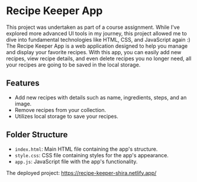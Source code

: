 # Recipe Keeper App

This project was undertaken as part of a course assignment. While I've explored more advanced UI tools in my journey, this project allowed me to dive into fundamental technologies like HTML, CSS, and JavaScript again :) 
</br>
The Recipe Keeper App is a web application designed to help you manage and display your favorite recipes. With this app, you can easily add new recipes, view recipe details, and even delete recipes you no longer need, all your recipes are going to be saved in the local storage.


## Features

- Add new recipes with details such as name, ingredients, steps, and an image.
- Remove recipes from your collection.
- Utilizes local storage to save your recipes.


## Folder Structure

- `index.html`: Main HTML file containing the app's structure.
- `style.css`: CSS file containing styles for the app's appearance.
- `app.js`: JavaScript file with the app's functionality.


The deployed project:
https://recipe-keeper-shira.netlify.app/
